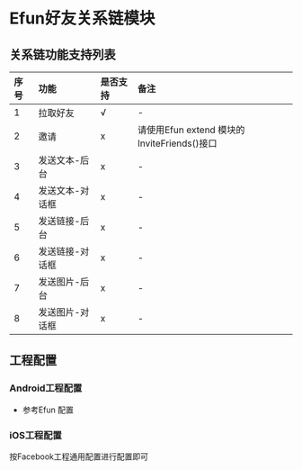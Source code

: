 # Efun好友关系链模块


## 关系链功能支持列表

| 序号 | 功能 | 是否支持 | 备注 |
|  :--  |  :--  |  :--  |  :--  |
| 1 | 拉取好友 | √ | - |
| 2 | 邀请 | x | 请使用Efun extend 模块的InviteFriends()接口 |
| 3 | 发送文本-后台 | x | - |
| 4 | 发送文本-对话框 | x | - |
| 5 | 发送链接-后台 | x | - |
| 6 | 发送链接-对话框 | x | - |
| 7 | 发送图片-后台 | x | - |
| 8 | 发送图片-对话框 | x | - |


## 工程配置

### Android工程配置

* 参考Efun 配置


### iOS工程配置

按Facebook工程通用配置进行配置即可